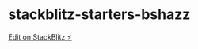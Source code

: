 # stackblitz-starters-bshazz

[Edit on StackBlitz ⚡️](https://stackblitz.com/edit/stackblitz-starters-bshazz)